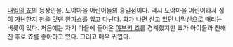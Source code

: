 [내일의 죠](%EB%82%B4%EC%9D%BC%EC%9D%98%20%EC%A3%A0.md)의 등장인물. 도야마을 어린이들의
홍일점이다. 역시 도야마을 어린이라서 집이 가난한지 천을 덧댄 원피스를 입고 다닌다. 화가 나면 신고 있던 나막신으로 때리는 버릇이 있다.
처음에는 자기 마을에 들어온 [야부키 죠](%EC%95%BC%EB%B6%80%ED%82%A4%20%EC%A3%A0.md)를 경계했지만
죠가 아이들과 친해진 후로 죠를 좋아하고 있다. 그리고 매우 귀엽다.

